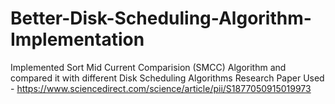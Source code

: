 # Better-Disk-Scheduling-Algorithm-Implementation
Implemented Sort Mid Current Comparision (SMCC) Algorithm and compared it with different Disk Scheduling Algorithms
Research Paper Used - https://www.sciencedirect.com/science/article/pii/S1877050915019973